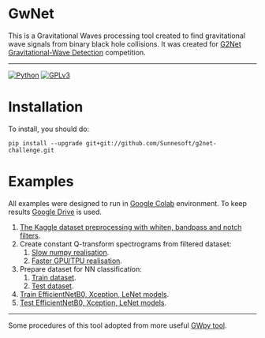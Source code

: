 # GwNet

This is a Gravitational Waves processing tool created to find gravitational wave signals from binary black hole collisions. It was created for [G2Net Gravitational-Wave Detection](https://www.kaggle.com/c/g2net-gravitational-wave-detection/overview) competition.

--- 
[![Python](https://img.shields.io/badge/Python-3.6-yellow.svg)]()
[![GPLv3](https://img.shields.io/badge/License-MIT-blue.svg)](https://github.com/Sunnesoft/g2net-challenge/blob/main/LICENSE)

# Installation

To install, you should do:

```
pip install --upgrade git+git://github.com/Sunnesoft/g2net-challenge.git
```

# Examples

All examples were designed to run in [Google Colab](https://colab.research.google.com/) environment. 
To keep results [Google Drive](https://drive.google.com/) is used.

1. [The Kaggle dataset preprocessing with whiten, bandpass and notch filters](https://github.com/Sunnesoft/g2net-challenge/blob/main/examples/gw_create_filtered.ipynb).
2. Create constant Q-transform spectrograms from filtered dataset:
   1. [Slow numpy realisation](https://github.com/Sunnesoft/g2net-challenge/blob/main/examples/gw_create_cqt.ipynb).
   2. [Faster GPU/TPU realisation](https://github.com/Sunnesoft/g2net-challenge/blob/main/examples/gw_create_cqt_gpu.ipynb).
3. Prepare dataset for NN classification:
   1. [Train dataset](https://github.com/Sunnesoft/g2net-challenge/blob/main/examples/gw_prepare_train_dataset.ipynb).
   2. [Test dataset](https://github.com/Sunnesoft/g2net-challenge/blob/main/examples/gw_prepare_test_dataset.ipynb).
4. [Train EfficientNetB0, Xception, LeNet models](https://github.com/Sunnesoft/g2net-challenge/blob/main/examples/gw_train_model.ipynb).
5. [Test EfficientNetB0, Xception, LeNet models](https://github.com/Sunnesoft/g2net-challenge/blob/main/examples/gw_test_model.ipynb).

---
Some procedures of this tool adopted from more useful [GWpy tool](https://github.com/gwpy/gwpy.git).